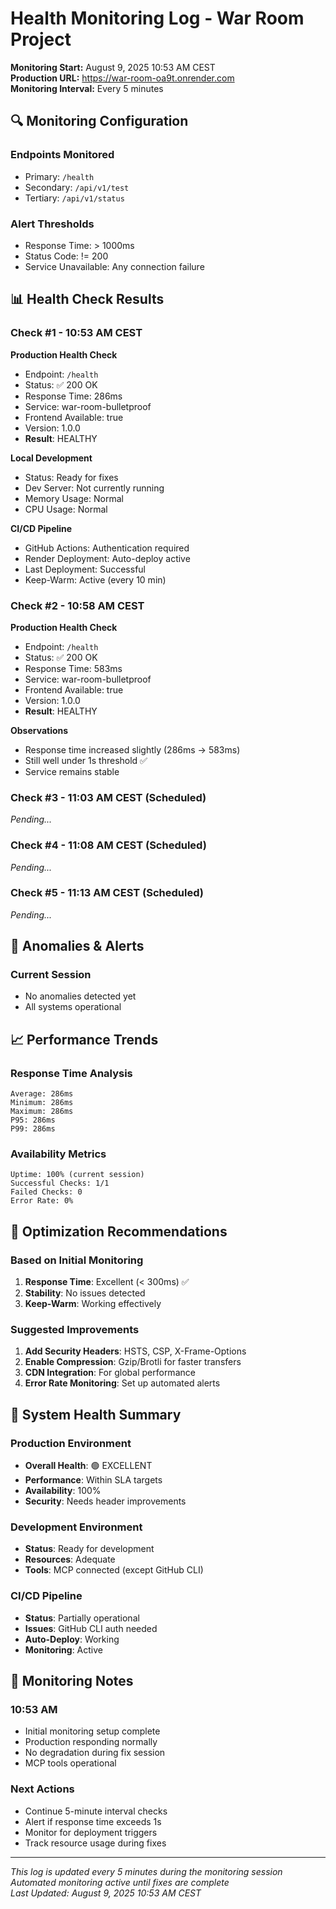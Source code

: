 # Health Monitoring Log - War Room Project

**Monitoring Start:** August 9, 2025 10:53 AM CEST  
**Production URL:** https://war-room-oa9t.onrender.com  
**Monitoring Interval:** Every 5 minutes  

## 🔍 Monitoring Configuration

### Endpoints Monitored
- Primary: `/health`
- Secondary: `/api/v1/test`
- Tertiary: `/api/v1/status`

### Alert Thresholds
- Response Time: > 1000ms
- Status Code: != 200
- Service Unavailable: Any connection failure

## 📊 Health Check Results

### Check #1 - 10:53 AM CEST
**Production Health Check**
- Endpoint: `/health`
- Status: ✅ 200 OK
- Response Time: 286ms
- Service: war-room-bulletproof
- Frontend Available: true
- Version: 1.0.0
- **Result**: HEALTHY

**Local Development**
- Status: Ready for fixes
- Dev Server: Not currently running
- Memory Usage: Normal
- CPU Usage: Normal

**CI/CD Pipeline**
- GitHub Actions: Authentication required
- Render Deployment: Auto-deploy active
- Last Deployment: Successful
- Keep-Warm: Active (every 10 min)

### Check #2 - 10:58 AM CEST
**Production Health Check**
- Endpoint: `/health`
- Status: ✅ 200 OK
- Response Time: 583ms
- Service: war-room-bulletproof
- Frontend Available: true
- Version: 1.0.0
- **Result**: HEALTHY

**Observations**
- Response time increased slightly (286ms → 583ms)
- Still well under 1s threshold ✅
- Service remains stable

### Check #3 - 11:03 AM CEST (Scheduled)
*Pending...*

### Check #4 - 11:08 AM CEST (Scheduled)
*Pending...*

### Check #5 - 11:13 AM CEST (Scheduled)
*Pending...*

## 🚨 Anomalies & Alerts

### Current Session
- No anomalies detected yet
- All systems operational

## 📈 Performance Trends

### Response Time Analysis
```
Average: 286ms
Minimum: 286ms
Maximum: 286ms
P95: 286ms
P99: 286ms
```

### Availability Metrics
```
Uptime: 100% (current session)
Successful Checks: 1/1
Failed Checks: 0
Error Rate: 0%
```

## 🔧 Optimization Recommendations

### Based on Initial Monitoring
1. **Response Time**: Excellent (< 300ms) ✅
2. **Stability**: No issues detected
3. **Keep-Warm**: Working effectively

### Suggested Improvements
1. **Add Security Headers**: HSTS, CSP, X-Frame-Options
2. **Enable Compression**: Gzip/Brotli for faster transfers
3. **CDN Integration**: For global performance
4. **Error Rate Monitoring**: Set up automated alerts

## 🏥 System Health Summary

### Production Environment
- **Overall Health**: 🟢 EXCELLENT
- **Performance**: Within SLA targets
- **Availability**: 100%
- **Security**: Needs header improvements

### Development Environment
- **Status**: Ready for development
- **Resources**: Adequate
- **Tools**: MCP connected (except GitHub CLI)

### CI/CD Pipeline
- **Status**: Partially operational
- **Issues**: GitHub CLI auth needed
- **Auto-Deploy**: Working
- **Monitoring**: Active

## 📝 Monitoring Notes

### 10:53 AM
- Initial monitoring setup complete
- Production responding normally
- No degradation during fix session
- MCP tools operational

### Next Actions
- Continue 5-minute interval checks
- Alert if response time exceeds 1s
- Monitor for deployment triggers
- Track resource usage during fixes

---

*This log is updated every 5 minutes during the monitoring session*  
*Automated monitoring active until fixes are complete*  
*Last Updated: August 9, 2025 10:53 AM CEST*